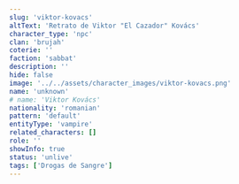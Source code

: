 ```yaml
---
slug: 'viktor-kovacs'
altText: 'Retrato de Viktor "El Cazador" Kovács'
character_type: 'npc'
clan: 'brujah'
coterie: ''
faction: 'sabbat'
description: ''
hide: false
image: '../../assets/character_images/viktor-kovacs.png'
name: 'unknown'
# name: 'Viktor Kovács'
nationality: 'romanian'
pattern: 'default'
entityType: 'vampire'
related_characters: []
role: ''
showInfo: true
status: 'unlive'
tags: ['Drogas de Sangre']
---
```

